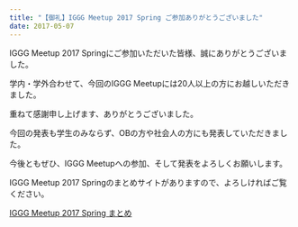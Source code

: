 ```yaml
---
title: "【御礼】IGGG Meetup 2017 Spring ご参加ありがとうございました"
date: 2017-05-07
---
```


IGGG Meetup 2017 Springにご参加いただいた皆様、誠にありがとうございました。

学内・学外合わせて、今回のIGGG Meetupには20人以上の方にお越しいただきました。

重ねて感謝申し上げます、ありがとうございました。

今回の発表も学生のみならず、OBの方や社会人の方にも発表していただきました。

今後ともぜひ、IGGG Meetupへの参加、そして発表をよろしくお願いします。

IGGG Meetup 2017 Springのまとめサイトがありますので、よろしければご覧ください。

[IGGG Meetup 2017 Spring まとめ](https://www.iggg.org/wiki/?IGGG%20Meetup%202017%20Spring)